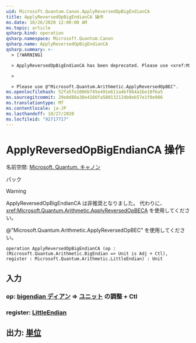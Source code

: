 ```yaml
---
uid: Microsoft.Quantum.Canon.ApplyReversedOpBigEndianCA
title: ApplyReversedOpBigEndianCA 操作
ms.date: 10/26/2020 12:00:00 AM
ms.topic: article
qsharp.kind: operation
qsharp.namespace: Microsoft.Quantum.Canon
qsharp.name: ApplyReversedOpBigEndianCA
qsharp.summary: >-
  > [!WARNING]

  > ApplyReversedOpBigEndianCA has been deprecated. Please use <xref:Microsoft.Quantum.Arithmetic.ApplyReversedOpBECA> instead.

  >

  > Please use @"Microsoft.Quantum.Arithmetic.ApplyReversedOpBEC".
ms.openlocfilehash: 52fa5fe1006b745e491e611a4bf864a1be10f6a5
ms.sourcegitcommit: 29e0d88a30e4166fa580132124b0eb57e1f0e986
ms.translationtype: MT
ms.contentlocale: ja-JP
ms.lasthandoff: 10/27/2020
ms.locfileid: "92717717"
---
```

# <a name="applyreversedopbigendianca-operation"></a>ApplyReversedOpBigEndianCA 操作

名前空間: [Microsoft. Quantum. キャノン](xref:Microsoft.Quantum.Canon)

パック [](https://nuget.org/packages/)


> [!WARNING]
> ApplyReversedOpBigEndianCA は非推奨となりました。 代わりに、<xref:Microsoft.Quantum.Arithmetic.ApplyReversedOpBECA> を使用してください。
>
> @"Microsoft.Quantum.Arithmetic.ApplyReversedOpBEC" を使用してください。



```qsharp
operation ApplyReversedOpBigEndianCA (op : (Microsoft.Quantum.Arithmetic.BigEndian => Unit is Adj + Ctl), register : Microsoft.Quantum.Arithmetic.LittleEndian) : Unit
```


## <a name="input"></a>入力

### <a name="op--bigendian--unit-adj--ctl"></a>op: [bigendian ディアン](xref:Microsoft.Quantum.Arithmetic.BigEndian) => [ユニット](xref:microsoft.quantum.lang-ref.unit) の調整 + Ctl




### <a name="register--littleendian"></a>register: [LittleEndian](xref:Microsoft.Quantum.Arithmetic.LittleEndian)





## <a name="output--unit"></a>出力: [単位](xref:microsoft.quantum.lang-ref.unit)

